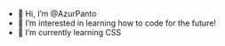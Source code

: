 - 👋 Hi, I’m @AzurPanto
- 👀 I’m interested in learning how to code for the future!
- 🌱 I’m currently learning CSS
  


<!---
AzurPanto/AzurPanto is a ✨ special ✨ repository because its `README.md` (this file) appears on your GitHub profile.
You can click the Preview link to take a look at your changes.
--->
